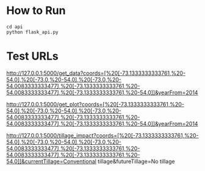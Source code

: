 # How to Run

```text
cd api
python flask_api.py
```

# Test URLs
http://127.0.0.1:5000/get_data?coords=[%20[-73.1333333333761,%20-54.0],%20[-73.0,%20-54.0],%20[-73.0,%20-54.0083333333477],%20[-73.1333333333761,%20-54.0083333333477],%20[-73.1333333333761,%20-54.0]]&yearFrom=2014

http://127.0.0.1:5000/get_plot?coords=[%20[-73.1333333333761,%20-54.0],%20[-73.0,%20-54.0],%20[-73.0,%20-54.0083333333477],%20[-73.1333333333761,%20-54.0083333333477],%20[-73.1333333333761,%20-54.0]]&yearFrom=2014

http://127.0.0.1:5000/tillage_impact?coords=[%20[-73.1333333333761,%20-54.0],%20[-73.0,%20-54.0],%20[-73.0,%20-54.0083333333477],%20[-73.1333333333761,%20-54.0083333333477],%20[-73.1333333333761,%20-54.0]]&currentTillage=Conventional tillage&futureTillage=No tillage